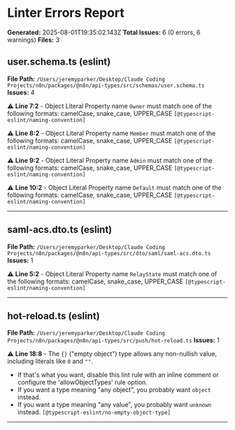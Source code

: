 # Linter Errors Report

**Generated:** 2025-08-01T19:35:02.143Z
**Total Issues:** 6 (0 errors, 6 warnings)
**Files:** 3

## user.schema.ts (eslint)

**File Path:** `/Users/jeremyparker/Desktop/Claude Coding Projects/n8n/packages/@n8n/api-types/src/schemas/user.schema.ts`
**Issues:** 4

⚠️ **Line 7:2** - Object Literal Property name `Owner` must match one of the following formats: camelCase, snake_case, UPPER_CASE `[@typescript-eslint/naming-convention]`

⚠️ **Line 8:2** - Object Literal Property name `Member` must match one of the following formats: camelCase, snake_case, UPPER_CASE `[@typescript-eslint/naming-convention]`

⚠️ **Line 9:2** - Object Literal Property name `Admin` must match one of the following formats: camelCase, snake_case, UPPER_CASE `[@typescript-eslint/naming-convention]`

⚠️ **Line 10:2** - Object Literal Property name `Default` must match one of the following formats: camelCase, snake_case, UPPER_CASE `[@typescript-eslint/naming-convention]`

---

## saml-acs.dto.ts (eslint)

**File Path:** `/Users/jeremyparker/Desktop/Claude Coding Projects/n8n/packages/@n8n/api-types/src/dto/saml/saml-acs.dto.ts`
**Issues:** 1

⚠️ **Line 5:2** - Object Literal Property name `RelayState` must match one of the following formats: camelCase, snake_case, UPPER_CASE `[@typescript-eslint/naming-convention]`

---

## hot-reload.ts (eslint)

**File Path:** `/Users/jeremyparker/Desktop/Claude Coding Projects/n8n/packages/@n8n/api-types/src/push/hot-reload.ts`
**Issues:** 1

⚠️ **Line 18:8** - The `{}` ("empty object") type allows any non-nullish value, including literals like `0` and `""`.
- If that's what you want, disable this lint rule with an inline comment or configure the 'allowObjectTypes' rule option.
- If you want a type meaning "any object", you probably want `object` instead.
- If you want a type meaning "any value", you probably want `unknown` instead. `[@typescript-eslint/no-empty-object-type]`

---

